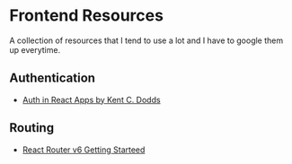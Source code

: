 # Frontend Resources

A collection of resources that I tend to use a lot and I have to google them up everytime.

## Authentication

* [Auth in React Apps by Kent C. Dodds](https://kentcdodds.com/blog/authentication-in-react-applications)

## Routing

* [React Router v6 Getting Starteed](https://github.com/ReactTraining/react-router/blob/dev/docs/installation/getting-started.md)


